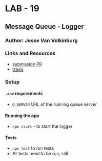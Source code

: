 # LAB - 19

## Message Queue - Logger

### Author: Jesse Van Volkinburg

### Links and Resources
* [submission PR](https://github.com/401-advanced-javascript-jv/19-logger/pull/1)
* [travis](https://travis-ci.com/401-advanced-javascript-jv/19-logger)

### Setup
#### `.env` requirements
- `Q_SERVER` URL of the running queue server

#### Running the app
* `npm start` - to start the logger
  
#### Tests
* `npm test` to run tests
* All tests need to be run, still

